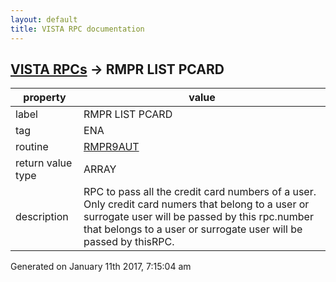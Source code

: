 ```yaml
---
layout: default
title: VISTA RPC documentation
---
```




## [VISTA RPCs](TableOfContent.md) &#8594; RMPR LIST PCARD 

 property | value 
--- | --- 
 label | RMPR LIST PCARD
 tag | ENA
 routine | [RMPR9AUT](http://code.osehra.org/dox/Routine_RMPR9AUT_source.html)
 return value type | ARRAY
 description | RPC to pass all the credit card numbers of a user.  Only credit card numers that belong to a user or surrogate user will be passed by this rpc.number that belongs to a user or surrogate user will be passed by thisRPC.




 Generated on January 11th 2017, 7:15:04 am